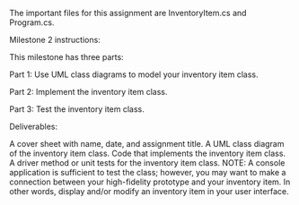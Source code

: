 The important files for this assignment are InventoryItem.cs and Program.cs.

Milestone 2 instructions:

This milestone has three parts:

Part 1: Use UML class diagrams to model your inventory item class.

Part 2: Implement the inventory item class.

Part 3: Test the inventory item class.

Deliverables:

A cover sheet with name, date, and assignment title.
A UML class diagram of the inventory item class.
Code that implements the inventory item class.
A driver method or unit tests for the inventory item class.
NOTE: A console application is sufficient to test the class;
however, you may want to make a connection between your high-fidelity
prototype and your inventory item. In other words, display and/or modify an inventory item in your user interface.
